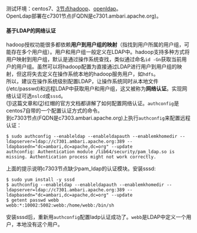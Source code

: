 测试环境：centos7、[3节点hadoop](https://imaidata.github.io/blog/ambari_centos/)、[openldap](https://imaidata.github.io/blog/ldap/)。  
OpenLdap部署在c7301节点(FQDN是c7301.ambari.apache.org)。  
#### 基于LDAP的网络认证
hadoop授权功能很多都依赖**用户到用户组的映射**（指找到用户所属的用户组，可能存在多个用户组）。用户和用户组一般定义在LDAP中。hadoop支持多种方式将用户映射到用户组，默认是通过操作系统查找，类似通过命名`id -Gn`获取当前用户的用户组。虽然可以将hadoop配置为直接通过LDAP进行用户到用户组的映射，但这将失去定义在操作系统本地的hadoop服务用户，如`hdfs`。  
所以，建议在操作系统级别配置LDAP，让操作系统同时从本地文件(/etc/passwd)和远程LDAP中获取用户和用户组，这又被称为**网络认证**。实现网络认证可选`nslcd`或`sssd`。  
([1](https://www.certdepot.net/ldap-client-configuration-authconfig/))这篇文章和([2](https://access.redhat.com/documentation/en-US/Red_Hat_Enterprise_Linux/7/html/System-Level_Authentication_Guide/authconfig-ldap.html))红帽的官方文档都讲解了如何配置网络认证。`authconfig`是centos7自带的一个配置认证方式的命令。  
到c7303节点(FQDN是c7303.ambari.apache.org)上执行`authconfig`来配置远程认证：
```
$ sudo authconfig --enableldap --enableldapauth --enablemkhomedir --ldapserver=ldap://c7301.ambari.apache.org:389 --ldapbasedn="dc=ambari,dc=apache,dc=org" --update
authconfig: Authentication module /lib64/security/pam_ldap.so is missing. Authentication process might not work correctly.
```
上面的提示说明c7303节点缺少pam_ldap的认证模块。安装sssd:
```
$ sudo yum install -y sssd
$ authconfig --enableldap --enableldapauth --enablemkhomedir --ldapserver=ldap://c7301.ambari.apache.org:389 --ldapbasedn="dc=ambari,dc=apache,dc=org" --update
$ getent passwd webb                               
webb:*:10002:5002:webb:/home/webb:/bin/sh
```
安装sssd后，重新用`authconfig`配置ladp认证成功了。`webb`是LDAP中定义一个用户，本地没有这个用户。